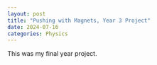 ```yaml
---
layout: post
title: "Pushing with Magnets, Year 3 Project"
date: 2024-07-16
categories: Physics
---
```


This was my final year project. 
